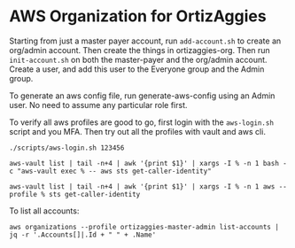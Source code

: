 # AWS Organization for OrtizAggies

Starting from just a master payer account, run `add-account.sh` to create an
org/admin account. Then create the things in ortizaggies-org. Then run
`init-account.sh` on both the master-payer and the org/admin account. Create
a user, and add this user to the Everyone group and the Admin group.

To generate an aws config file, run generate-aws-config using an Admin user. No
need to assume any particular role first.

To verify all aws profiles are good to go, first login with the `aws-login.sh`
script and you MFA. Then try out all the profiles with vault and aws cli.

```
./scripts/aws-login.sh 123456

aws-vault list | tail -n+4 | awk '{print $1}' | xargs -I % -n 1 bash -c "aws-vault exec % -- aws sts get-caller-identity"

aws-vault list | tail -n+4 | awk '{print $1}' | xargs -I % -n 1 aws --profile % sts get-caller-identity
```

To list all accounts:

```
aws organizations --profile ortizaggies-master-admin list-accounts | jq -r '.Accounts[]|.Id + " " + .Name'
```
